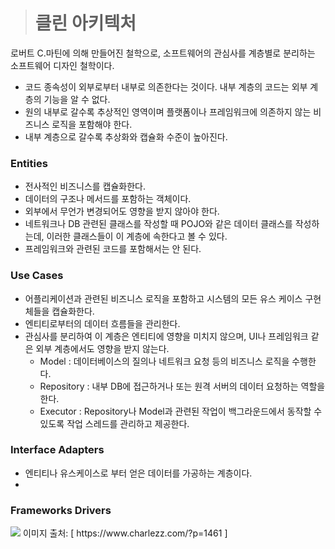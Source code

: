 > # 클린 아키텍처

로버트 C.마틴에 의해 만들어진 철학으로, 소프트웨어의 관심사를 계층별로 분리하는 소프트웨어 디자인 철학이다.

 - 코드 종속성이 외부로부터 내부로 의존한다는 것이다. 내부 계층의 코드는 외부 계층의 기능을 알 수 없다.
 - 원의 내부로 갈수록 추상적인 영역이며 플랫폼이나 프레임워크에 의존하지 않는 비즈니스 로직을 포함해야 한다. 
 - 내부 계층으로 갈수록 추상화와 캡슐화 수준이 높아진다.

### Entities
 - 전사적인 비즈니스를 캡슐화한다.
 - 데이터의 구조나 메서드를 포함하는 객체이다.
 - 외부에서 무언가 변경되어도 영향을 받지 않아야 한다.
 - 네트워크나 DB 관련된 클래스를 작성할 때 POJO와 같은 데이터 클래스를 작성하는데, 이러한 클래스들이 이 계층에 속한다고 볼 수 있다.
 - 프레임워크와 관련된 코드를 포함해서는 안 된다.

### Use Cases
 - 어플리케이션과 관련된 비즈니스 로직을 포함하고 시스템의 모든 유스 케이스 구현체들을 캡슐화한다.
 - 엔티티로부터의 데이터 흐름들을 관리한다.
 - 관심사를 분리하여 이 계층은 엔티티에 영향을 미치지 않으며, UI나 프레임워크 같은 외부 계층에서도 영향을 받지 않는다.
   * Model : 데이터베이스의 질의나 네트워크 요청 등의 비즈니스 로직을 수행한다.
   * Repository : 내부 DB에 접근하거나 또는 원격 서버의 데이터 요청하는 역할을 한다.
   * Executor : Repository나 Model과 관련된 작업이 백그라운드에서 동작할 수 있도록 작업 스레드를 관리하고 제공한다.
### Interface Adapters
 - 엔티티나 유스케이스로 부터 얻은 데이터를 가공하는 계층이다.
 - 
### Frameworks Drivers

<img src="https://www.charlezz.com/wordpress/wp-content/uploads/2019/08/Chapter1-300x223.png">
이미지 출처: [ https://www.charlezz.com/?p=1461 ] 
<br>



